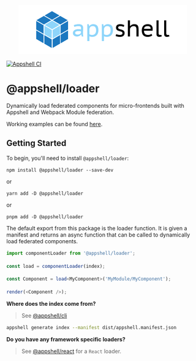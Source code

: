 <div align="center">
  <a href="https://github.com/navaris/appshell">
    <picture>
      <source media="(prefers-color-scheme: dark)" srcset="https://github.com/navaris/appshell/blob/main/assets/branding/appshell-logo-white_2x.png">
      <img alt="appshell" src="https://github.com/navaris/appshell/blob/main/assets/branding/appshell-logo_2x.png">
    </picture>
  </a>
</div>

[![Appshell CI](https://github.com/navaris/appshell/actions/workflows/pipeline.yml/badge.svg)](https://github.com/navaris/appshell/actions/workflows/pipeline.yml)

# @appshell/loader

Dynamically load federated components for micro-frontends built with Appshell and Webpack Module federation.

Working examples can be found [here](https://github.com/navaris/appshell/tree/main/examples).

## Getting Started

To begin, you'll need to install `@appshell/loader`:

```console
npm install @appshell/loader --save-dev
```

or

```console
yarn add -D @appshell/loader
```

or

```console
pnpm add -D @appshell/loader
```

The default export from this package is the loader function. It is given a manifest and returns an async function that can be called to dynamically load federated components.

```ts
import componentLoader from '@appshell/loader';

const load = componentLoader(index);

const Component = load<MyComponent>('MyModule/MyComponent');

render(<Component />);
```

**Where does the index come from?**

> See [@appshell/cli](https://www.npmjs.com/package/@appshell/cli)

```bash
appshell generate index --manifest dist/appshell.manifest.json
```

**Do you have any framework specific loaders?**

> See [@appshell/react](https://www.npmjs.com/package/@appshell/react) for a `React` loader.
